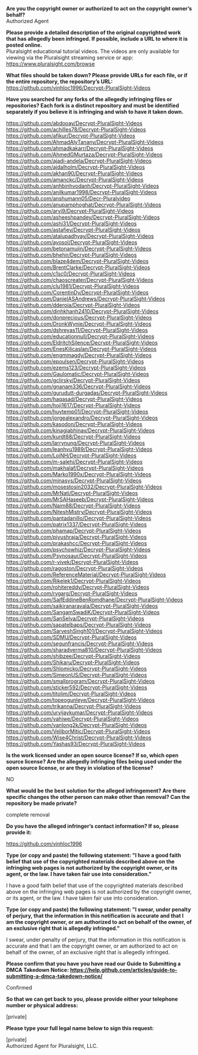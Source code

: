 **Are you the copyright owner or authorized to act on the copyright owner’s behalf?**   
Authorized Agent  
  
**Please provide a detailed description of the original copyrighted work that has allegedly been infringed. If possible, include a URL to where it is posted online.**  
Pluralsight educational tutorial videos. The videos are only available for viewing via the Pluralsight streaming service or app: https://www.pluralsight.com/browse  
  
**What files should be taken down? Please provide URLs for each file, or if the entire repository, the repository’s URL:**   https://github.com/vinhloc1996/Decrypt-PluralSight-Videos  
  
**Have you searched for any forks of the allegedly infringing files or repositories? Each fork is a distinct repository and must be identified separately if you believe it is infringing and wish to have it taken down.**    
  
https://github.com/abdooay/Decrypt-PluralSight-Videos   
https://github.com/achilles78/Decrypt-PluralSight-Videos   
https://github.com/afikur/Decrypt-PluralSight-Videos   
https://github.com/AhmadAlyTanany/Decrypt-PluralSight-Videos   
https://github.com/ahmadkakarr/Decrypt-PluralSight-Videos   
https://github.com/AhmedGMurtaza/Decrypt-PluralSight-Videos   
https://github.com/ajadi-andela/Decrypt-PluralSight-Videos   
https://github.com/ajdalholm/Decrypt-PluralSight-Videos   
https://github.com/akhan90/Decrypt-PluralSight-Videos   
https://github.com/amanckc/Decrypt-PluralSight-Videos   
https://github.com/anhbinhvodanh/Decrypt-PluralSight-Videos   
https://github.com/anilkumar1998/Decrypt-PluralSight-Videos   
https://github.com/anshumann05/Decr-Pluralvideo   
https://github.com/anupamphoghat/Decrypt-PluralSight-Videos   
https://github.com/arvi9/Decrypt-PluralSight-Videos   
https://github.com/asheeshpandey/Decrypt-PluralSight-Videos   
https://github.com/ashi31/Decrypt-PluralSight-Videos   
https://github.com/astafiev/Decrypt-PluralSight-Videos   
https://github.com/atalupadhyay/Decrypt-PluralSight-Videos   
https://github.com/ayosol/Decrypt-PluralSight-Videos   
https://github.com/betonamujin/Decrypt-PluralSight-Videos   
https://github.com/bhehir/Decrypt-PluralSight-Videos   
https://github.com/blaze4dem/Decrypt-PluralSight-Videos   
https://github.com/BrentClarke/Decrypt-PluralSight-Videos   
https://github.com/c1sc0/Decrypt-PluralSight-Videos   
https://github.com/chaoscreater/Decrypt-PluralSight-Videos   
https://github.com/clu1981/Decrypt-PluralSight-Videos   
https://github.com/CorentinDy/Decrypt-PluralSight-Videos   
https://github.com/DanielASAndrews/Decrypt-PluralSight-Videos   
https://github.com/dderoia/Decrypt-PluralSight-Videos   
https://github.com/dinhkhanh2410/Decrypt-PluralSight-Videos   
https://github.com/donprecious/Decrypt-PluralSight-Videos   
https://github.com/DronkWynie/Decrypt-PluralSight-Videos   
https://github.com/dshreyas11/Decrypt-PluralSight-Videos   
https://github.com/educationnull/Decrypt-PluralSight-Videos   
https://github.com/EldritchSilence/Decrypt-PluralSight-Videos   
https://github.com/EnesKilicaslan/Decrypt-PluralSight-Videos   
https://github.com/engmmagdy/Decrypt-PluralSight-Videos   
https://github.com/epoulsen/Decrypt-PluralSight-Videos   
https://github.com/ezems123/Decrypt-PluralSight-Videos   
https://github.com/Gaulomatic/Decrypt-PluralSight-Videos   
https://github.com/gclirsky/Decrypt-PluralSight-Videos   
https://github.com/gnanam336/Decrypt-PluralSight-Videos   
https://github.com/gurudutt-durgadas/Decrypt-PluralSight-Videos   
https://github.com/haqasad/Decrypt-PluralSight-Videos   
https://github.com/hoji1617/Decrypt-PluralSight-Videos   
https://github.com/huytemp01/Decrypt-PluralSight-Videos   
https://github.com/jorgealexandro/Decrypt-PluralSight-Videos   
https://github.com/kasodon/Decrypt-PluralSight-Videos   
https://github.com/kinagiabhinav/Decrypt-PluralSight-Videos   
https://github.com/kurdt88/Decrypt-PluralSight-Videos   
https://github.com/larrynung/Decrypt-PluralSight-Videos   
https://github.com/leanhvu1989/Decrypt-PluralSight-Videos   
https://github.com/LoiNH/Decrypt-PluralSight-Videos   
https://github.com/m-salehi/Decrypt-PluralSight-Videos   
https://github.com/makhalaf/Decrypt-PluralSight-Videos   
https://github.com/Marko1990x/Decrypt-PluralSight-Videos   
https://github.com/minasys/Decrypt-PluralSight-Videos   
https://github.com/mosestosin2032/Decrypt-PluralSight-Videos   
https://github.com/MrNati/Decrypt-PluralSight-Videos   
https://github.com/MrSAHaseeb/Decrypt-PluralSight-Videos   
https://github.com/Naim88/Decrypt-PluralSight-Videos   
https://github.com/NiteshMistry/Decrypt-PluralSight-Videos   
https://github.com/pantadanillo/Decrypt-PluralSight-Videos   
https://github.com/patrix1337/Decrypt-PluralSight-Videos   
https://github.com/phamap/Decrypt-PluralSight-Videos   
https://github.com/piyushraja/Decrypt-PluralSight-Videos   
https://github.com/prakashcc/Decrypt-PluralSight-Videos   
https://github.com/psychowhiz/Decrypt-PluralSight-Videos   
https://github.com/Psynosaur/Decrypt-PluralSight-Videos   
https://github.com/r-vivek/Decrypt-PluralSight-Videos   
https://github.com/ragoston/Decrypt-PluralSight-Videos   
https://github.com/ReferenceMaterial/Decrypt-PluralSight-Videos   
https://github.com/Rikelek1/Decrypt-PluralSight-Videos   
https://github.com/rohitereddy/Decrypt-PluralSight-Videos   
https://github.com/rvgarg/Decrypt-PluralSight-Videos   
https://github.com/SaifEddineBenRomdhane/Decrypt-PluralSight-Videos   
https://github.com/saikiranaravala/Decrypt-PluralSight-Videos   
https://github.com/SangamSwadiK/Decrypt-PluralSight-Videos   
https://github.com/SanSelva/Decrypt-PluralSight-Videos   
https://github.com/sapatelbaps/Decrypt-PluralSight-Videos   
https://github.com/SarveshSingh101/Decrypt-PluralSight-Videos   
https://github.com/SDMU/Decrypt-PluralSight-Videos   
https://github.com/segunfrancis/Decrypt-PluralSight-Videos   
https://github.com/sharadverma810/Decrypt-PluralSight-Videos   
https://github.com/shibzee/Decrypt-PluralSight-Videos   
https://github.com/Shikaru/Decrypt-PluralSight-Videos   
https://github.com/Shlomicko/Decrypt-PluralSight-Videos   
https://github.com/SimeonUS/Decrypt-PluralSight-Videos   
https://github.com/smallprogram/Decrypt-PluralSight-Videos   
https://github.com/sticker592/Decrypt-PluralSight-Videos   
https://github.com/titolim/Decrypt-PluralSight-Videos   
https://github.com/topeogunleye/Decrypt-PluralSight-Videos   
https://github.com/trikanna/Decrypt-PluralSight-Videos   
https://github.com/urvijaykumar/Decrypt-PluralSight-Videos   
https://github.com/vahiwe/Decrypt-PluralSight-Videos   
https://github.com/vanlong2k/Decrypt-PluralSight-Videos   
https://github.com/VeliborMitic/Decrypt-PluralSight-Videos   
https://github.com/Wise4Christ/Decrypt-PluralSight-Videos   
https://github.com/Yashas93/Decrypt-PluralSight-Videos  
  
**Is the work licensed under an open source license? If so, which open source license? Are the allegedly infringing files being used under the open source license, or are they in violation of the license?**  
  
NO  
  
**What would be the best solution for the alleged infringement? Are there specific changes the other person can make other than removal? Can the repository be made private?**  
  
complete removal  
  
**Do you have the alleged infringer’s contact information? If so, please provide it:**  
  
https://github.com/vinhloc1996  
  
**Type (or copy and paste) the following statement: "I have a good faith belief that use of the copyrighted materials described above on the infringing web pages is not authorized by the copyright owner, or its agent, or the law. I have taken fair use into consideration."**  
  
I have a good faith belief that use of the copyrighted materials described above on the infringing web pages is not authorized by the copyright owner, or its agent, or the law. I have taken fair use into consideration.  
  
**Type (or copy and paste) the following statement: "I swear, under penalty of perjury, that the information in this notification is accurate and that I am the copyright owner, or am authorized to act on behalf of the owner, of an exclusive right that is allegedly infringed."**  
  
I swear, under penalty of perjury, that the information in this notification is accurate and that I am the copyright owner, or am authorized to act on behalf of the owner, of an exclusive right that is allegedly infringed.  
  
**Please confirm that you have you have read our Guide to Submitting a DMCA Takedown Notice: https://help.github.com/articles/guide-to-submitting-a-dmca-takedown-notice/**  
  
Confirmed  
  
**So that we can get back to you, please provide either your telephone number or physical address:**  
  
[private]  
  
**Please type your full legal name below to sign this request:**  
  
[private]  
Authorized Agent for Pluralsight, LLC.  
